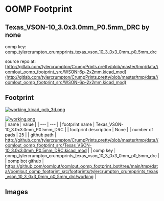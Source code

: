# OOMP Footprint  
## Texas_VSON-10_3.0x3.0mm_P0.5mm_DRC  by none  
  
oomp key: oomp_tylercrumpton_crumpprints_texas_vson_10_3_0x3_0mm_p0_5mm_drc  
  
source repo at: [http://gitlab.com/tylercrumpton/CrumpPrints.pretty/blob/master/tmp/data//oomlout_oomp_footprint_src/WSON-6p-2x2mm.kicad_mod](http://gitlab.com/tylercrumpton/CrumpPrints.pretty/blob/master/tmp/data//oomlout_oomp_footprint_src/WSON-6p-2x2mm.kicad_mod)  
## Footprint  
  
[![working_kicad_pcb_3d.png](working_kicad_pcb_3d_600.png)](working_kicad_pcb_3d.png)  
  
[![working.png](working_600.png)](working.png)  
| name | value | 
| --- | --- | 
| footprint name | Texas_VSON-10_3.0x3.0mm_P0.5mm_DRC | 
| footprint description | None | 
| number of pads | 25 | 
| github path | http://github.com/tylercrumpton/CrumpPrints.pretty/blob/master/tmp/data//oomlout_oomp_footprint_src/Texas_VSON-10_3.0x3.0mm_P0.5mm_DRC.kicad_mod | 
| oomp key | oomp_tylercrumpton_crumpprints_texas_vson_10_3_0x3_0mm_p0_5mm_drc | 
| oomp bot github | https://github.com/oomlout/oomlout_oomp_footprint_bot/tree/main/tmp/data//oomlout_oomp_footprint_src/footprints/tylercrumpton_crumpprints_texas_vson_10_3_0x3_0mm_p0_5mm_drc/working | 
## Images  
